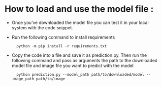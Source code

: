 # How to load and use the model file :

- Once you've downloaded the model file you can test it in your local system with the code snippet. 
- Run the following command to install requirements 

        python -m pip install -r requirements.txt
- Copy the code into a file and save it as prediction.py. Then run the following command and pass as arguments the path to the downloaded model file and image file you want to predict with the model 

        python prediction.py --model_path path/to/downloaded/model --image_path path/to/image